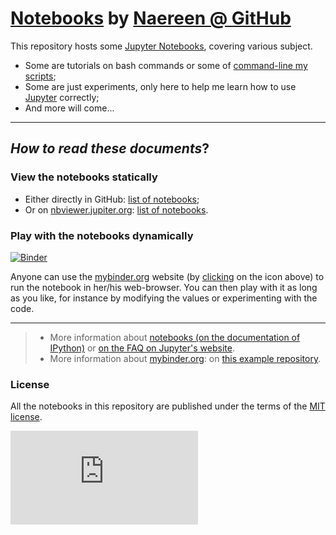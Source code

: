 # [Notebooks](http://mybinder.org/repo/Naereen/notebooks) by [Naereen @ GitHub](https://naereen.github.io/)

This repository hosts some [Jupyter Notebooks](http://jupyter.org/), covering various subject.

- Some are tutorials on bash commands or some of [command-line my scripts](https://bitbucket.org/lbesson/bin/src/master/);
- Some are just experiments, only here to help me learn how to use [Jupyter](http://jupyter.org/) correctly;
- And more will come...

----

## *How to read these documents*?

### View the notebooks statically
- Either directly in GitHub: [list of notebooks](https://github.com/Naereen/notebooks/search?l=jupyter-notebook);
- Or on [nbviewer.jupiter.org](http://nbviewer.jupiter.org/): [list of notebooks](http://nbviewer.jupyter.org/github/Naereen/notebooks/).

### Play with the notebooks dynamically
[![Binder](http://mybinder.org/badge.svg)](http://mybinder.org/repo/Naereen/notebooks)

Anyone can use the [mybinder.org](http://mybinder.org/) website (by [clicking](http://mybinder.org/repo/Naereen/notebooks) on the icon above) to run the notebook in her/his web-browser.
You can then play with it as long as you like, for instance by modifying the values or experimenting with the code.

----

> - More information about [notebooks (on the documentation of IPython)](http://nbviewer.jupiter.org/github/ipython/ipython/blob/3.x/examples/Notebook/Index.ipynb) or [on the FAQ on Jupyter's website](http://nbviewer.jupyter.org/faq).
> - More information about [mybinder.org](http://mybinder.org/): on [this example repository](https://github.com/binder-project/example-requirements).

### License
All the notebooks in this repository are published under the terms of the [MIT license](http://lbesson.mit-license.org/).

[![Analytics](https://ga-beacon.appspot.com/UA-38514290-17/github.com/Naereen/notebooks/README.md?pixel)](https://github.com/Naereen/notebooks/)
